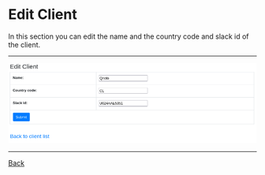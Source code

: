 # Edit Client

In this section you can edit the name and the country code and slack id of the client.

---
 ![Edit Client](./images/edit_client.png "reference image")

---
[Back](./client_menu.md)